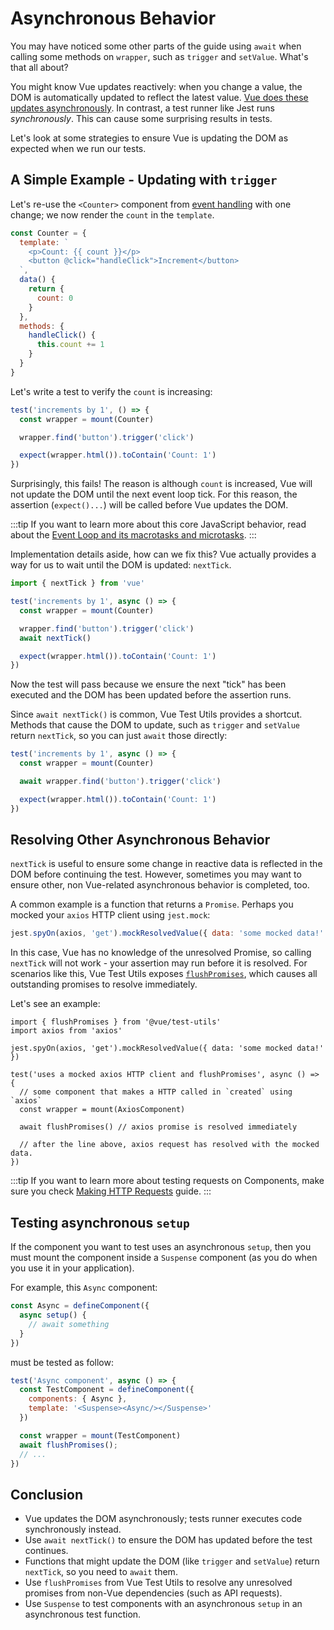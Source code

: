 # Asynchronous Behavior

You may have noticed some other parts of the guide using `await` when calling some methods on `wrapper`, such as `trigger` and `setValue`. What's that all about?

You might know Vue updates reactively: when you change a value, the DOM is automatically updated to reflect the latest value. [Vue does these updates asynchronously](https://v3.vuejs.org/guide/change-detection.html#async-update-queue). In contrast, a test runner like Jest runs _synchronously_. This can cause some surprising results in tests.

Let's look at some strategies to ensure Vue is updating the DOM as expected when we run our tests.

## A Simple Example - Updating with `trigger`

Let's re-use the `<Counter>` component from [event handling](../essentials/event-handling) with one change; we now render the `count` in the `template`.

```js
const Counter = {
  template: `
    <p>Count: {{ count }}</p>
    <button @click="handleClick">Increment</button>
  `,
  data() {
    return {
      count: 0
    }
  },
  methods: {
    handleClick() {
      this.count += 1
    }
  }
}
```

Let's write a test to verify the `count` is increasing:

```js
test('increments by 1', () => {
  const wrapper = mount(Counter)

  wrapper.find('button').trigger('click')

  expect(wrapper.html()).toContain('Count: 1')
})
```

Surprisingly, this fails! The reason is although `count` is increased, Vue will not update the DOM until the next event loop tick. For this reason, the assertion (`expect()...`) will be called before Vue updates the DOM.

:::tip
If you want to learn more about this core JavaScript behavior, read about the [Event Loop and its macrotasks and microtasks](https://javascript.info/event-loop#macrotasks-and-microtasks).
:::

Implementation details aside, how can we fix this? Vue actually provides a way for us to wait until the DOM is updated: `nextTick`.

```js {1,7}
import { nextTick } from 'vue'

test('increments by 1', async () => {
  const wrapper = mount(Counter)

  wrapper.find('button').trigger('click')
  await nextTick()

  expect(wrapper.html()).toContain('Count: 1')
})
```

Now the test will pass because we ensure the next "tick" has been executed and the DOM has been updated before the assertion runs.

Since `await nextTick()` is common, Vue Test Utils provides a shortcut. Methods that cause the DOM to update, such as `trigger` and `setValue` return `nextTick`, so you can just `await` those directly:

```js {4}
test('increments by 1', async () => {
  const wrapper = mount(Counter)

  await wrapper.find('button').trigger('click')

  expect(wrapper.html()).toContain('Count: 1')
})
```

## Resolving Other Asynchronous Behavior

`nextTick` is useful to ensure some change in reactive data is reflected in the DOM before continuing the test. However, sometimes you may want to ensure other, non Vue-related asynchronous behavior is completed, too.

A common example is a function that returns a `Promise`. Perhaps you mocked your `axios` HTTP client using `jest.mock`:

```js
jest.spyOn(axios, 'get').mockResolvedValue({ data: 'some mocked data!' })
```

In this case, Vue has no knowledge of the unresolved Promise, so calling `nextTick` will not work - your assertion may run before it is resolved. For scenarios like this, Vue Test Utils exposes [`flushPromises`](../../api/#flushPromises), which causes all outstanding promises to resolve immediately.

Let's see an example:

```js{1,12}
import { flushPromises } from '@vue/test-utils'
import axios from 'axios'

jest.spyOn(axios, 'get').mockResolvedValue({ data: 'some mocked data!' })

test('uses a mocked axios HTTP client and flushPromises', async () => {
  // some component that makes a HTTP called in `created` using `axios`
  const wrapper = mount(AxiosComponent)

  await flushPromises() // axios promise is resolved immediately

  // after the line above, axios request has resolved with the mocked data.
})
```

:::tip
If you want to learn more about testing requests on Components, make sure you check [Making HTTP Requests](http-requests.md) guide.
:::

## Testing asynchronous `setup`

If the component you want to test uses an asynchronous `setup`,
then you must mount the component inside a `Suspense` component
(as you do when you use it in your application).

For example, this `Async` component:

```js
const Async = defineComponent({
  async setup() {
    // await something
  }
})
```

must be tested as follow:

```js
test('Async component', async () => {
  const TestComponent = defineComponent({
    components: { Async },
    template: '<Suspense><Async/></Suspense>'
  })

  const wrapper = mount(TestComponent)
  await flushPromises();
  // ...
})
```

## Conclusion

- Vue updates the DOM asynchronously; tests runner executes code synchronously instead.
- Use `await nextTick()` to ensure the DOM has updated before the test continues.
- Functions that might update the DOM (like `trigger` and `setValue`) return `nextTick`, so you need to `await` them.
- Use `flushPromises` from Vue Test Utils to resolve any unresolved promises from non-Vue dependencies (such as API requests).
- Use `Suspense` to test components with an asynchronous `setup` in an asynchronous test function.
